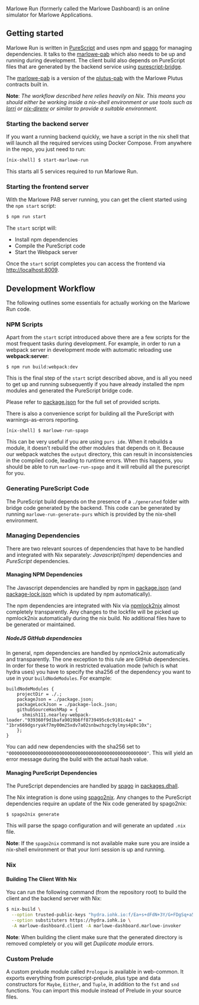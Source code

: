 Marlowe Run (formerly called the Marlowe Dashboard) is an online simulator for Marlowe Applications.

## Getting started

Marlowe Run is written in [PureScript](https://www.purescript.org/) and uses npm and [spago](https://github.com/purescript/spago) for managing dependencies. It talks to the [marlowe-pab](https://github.com/input-output-hk/marlowe-cardano/tree/master/marlowe/pab) which also needs to be up and running during development. The client build also depends on PureScript files that are generated by the backend service using [purescript-bridge](https://github.com/eskimor/purescript-bridge).

The [marlowe-pab](https://github.com/input-output-hk/marlowe-cardano/tree/master/marlowe/pab) is a version of the [plutus-pab](https://github.com/input-output-hk/plutus-apps/tree/master/plutus-pab) with the Marlowe Plutus contracts built in.

**Note**: _The workflow described here relies heavily on Nix. This means you should either be working inside a nix-shell environment or use tools such as [lorri](https://github.com/target/lorri) or [nix-direnv](https://github.com/nix-community/nix-direnv) or similar to provide a suitable environment._

### Starting the backend server

If you want a running backend quickly, we have a script in the nix shell that
will launch all the required services using Docker Compose. From anywhere in
the repo, you just need to run:

```bash
[nix-shell] $ start-marlowe-run
```

This starts all 5 services required to run Marlowe Run.

### Starting the frontend server

With the Marlowe PAB server running, you can get the client started using the `npm start` script:

```bash
$ npm run start
```

The `start` script will:

- Install npm dependencies
- Compile the PureScript code
- Start the Webpack server

Once the `start` script completes you can access the frontend via [http://localhost:8009](http://localhost:8009).

## Development Workflow

The following outlines some essentials for actually working on the Marlowe Run code.

### NPM Scripts

Apart from the `start` script introduced above there are a few scripts for the most frequent tasks during development. For example, in order to run a webpack server in development mode with automatic reloading use **webpack:server**:

```
$ npm run build:webpack:dev
```

This is the final step of the `start` script described above, and is all you need to get up and running subsequently if you have already installed the npm modules and generated the PureScript bridge code.

Please refer to [package.json](./package.json) for the full set of provided scripts.

There is also a convenience script for building all the PureScript with
warnings-as-errors reporting.

```
[nix-shell] $ marlowe-run-spago
```

This can be very useful if you are using `purs ide`. When it rebuilds a module,
it doesn't rebuild the other modules that depends on it. Because our webpack
watches the `output` directory, this can result in inconsistencies in the
compiled code, leading to runtime errors. When this happens, you should be able
to run `marlowe-run-spago` and it will rebuild all the purescript for you.

### Generating PureScript Code

The PureScript build depends on the presence of a `./generated` folder with bridge code generated by the backend. This code can be generated by running `marlowe-run-generate-purs` which is provided by the nix-shell environment.

### Managing Dependencies

There are two relevant sources of dependencies that have to be handled and integrated with Nix separately: _Javascript(/npm)_ dependencies and _PureScript_ dependencies.

#### Managing NPM Dependencies

The Javascript dependencies are handled by npm in [package.json](./package.json) (and [package-lock.json](./package-lock.json) which is updated by npm automatically).

The npm dependencies are integrated with Nix via [npmlock2nix](https://github.com/tweag/npmlock2nix) almost completely transparently. Any changes to the lockfile will be picked up npmlock2nix automatically during the nix build. No additional files have to be generated or maintained.

##### NodeJS GitHub dependencies

In general, npm dependencies are handled by npmlock2nix automatically and transparently. The one exception to this rule are GitHub dependencies. In order for these to work in restricted evaluation mode (which is what hydra uses) you have to specify the sha256 of the dependency you want to use in your `buildNodeModules`. For example:

```
buildNodeModules {
    projectDir = ./.;
    packageJson = ./package.json;
    packageLockJson = ./package-lock.json;
    githubSourceHashMap = {
      shmish111.nearley-webpack-loader."939360f9d1bafa9019b6ff8739495c6c9101c4a1" = "1brx669dgsryakf7my00m25xdv7a02snbwzhzgc9ylmys4p8c10x";
    };
}
```

You can add new dependencies with the sha256 set to `"0000000000000000000000000000000000000000000000000000"`. This will yield an error message during the build with the actual hash value.

#### Managing PureScript Dependencies

The PureScript dependencies are handled by [spago](https://github.com/purescript/spago) in [packages.dhall](./packages.dhall).

The Nix integration is done using [spago2nix](https://github.com/justinwoo/spago2nix). Any changes to the PureScript dependencies require an update of the Nix code generated by spago2nix:

```
$ spago2nix generate
```

This will parse the spago configuration and will generate an updated `.nix` file.

**Note**: If the `spago2nix` command is not available make sure you are inside a nix-shell environment or that your lorri session is up and running.

### Nix

#### Building The Client With Nix

You can run the following command (from the repository root) to build the client and the backend server with Nix:

```sh
$ nix-build \
  --option trusted-public-keys "hydra.iohk.io:f/Ea+s+dFdN+3Y/G+FDgSq+a5NEWhJGzdjvKNGv0/EQ=" \
  --option substituters https://hydra.iohk.io \
  -A marlowe-dashboard.client -A marlowe-dashboard.marlowe-invoker
```

**Note**: When building the client make sure that the generated directory is removed completely or you will get _Duplicate module_ errors.

### Custom Prelude

A custom prelude module called `Prologue` is available in web-common. It
exports everything from purescript-prelude, plus type and data constructors for
`Maybe`, `Either`, and `Tuple`, in addition to the `fst` and `snd` functions.
You can import this module instead of Prelude in your source files.
